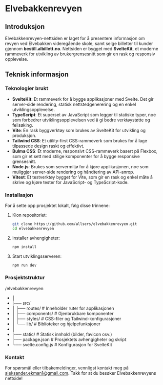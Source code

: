 # Elvebakkenrevyen

## Introduksjon

Elvebakkenrevyen-nettsiden er laget for å presentere informasjon om revyen ved Elvebakken videregående skole, samt selge billetter til kunder gjennom **bestill.albillett.no**. Nettsiden er bygget med **SvelteKit**, et moderne rammeverk for utvikling av brukergrensesnitt som gir en rask og responsiv opplevelse.

## Teknisk informasjon

### Teknologier brukt

- **SvelteKit**: Et rammeverk for å bygge applikasjoner med Svelte. Det gir server-side rendering, statisk nettstedgenerering og en enkel utviklingsopplevelse.
- **TypeScript**: Et superset av JavaScript som legger til statiske typer, noe som forbedrer utviklingsopplevelsen ved å gi bedre verktøystøtte og feilsøking.
- **Vite**: En rask byggverktøy som brukes av SvelteKit for utvikling og produksjon.
- **Tailwind CSS**: Et utility-first CSS-rammeverk som brukes for å lage tilpassede design raskt og effektivt.
- **Bulma CSS**: Et moderne, responsivt CSS-rammeverk basert på Flexbox, som gir et sett med stilige komponenter for å bygge responsive grensesnitt.
- **Node.js**: Brukes som servermiljø for å kjøre applikasjonen, noe som muliggjør server-side rendering og håndtering av API-anrop.
- **Vitest**: Et testverktøy bygget for Vite, som gir en rask og enkel måte å skrive og kjøre tester for JavaScript- og TypeScript-kode.

### Installasjon

For å sette opp prosjektet lokalt, følg disse trinnene:

1. Klon repositoriet:

   ```bash
   git clone https://github.com/allsers/elvebakkenrevyen.git
   cd elvebakkenrevyen

   ```

2. Installer avhengigheter:

   ```bash
   npm install

   ```

3. Start utviklingsserveren:
   ```bash
   npm run dev
   ```

### Prosjektstruktur

/elvebakkenrevyen

- │
- ├── src/
- │ ├── routes/ # Inneholder ruter for applikasjonen
- │ ├── components/ # Gjenbrukbare komponenter
- │ ├── styles/ # CSS-filer og Tailwind-konfigurasjoner
- │ └── lib/ # Biblioteker og hjelpefunksjoner
- │
- ├── static/ # Statisk innhold (bilder, favicon osv.)
- ├── package.json # Prosjektets avhengigheter og skript
- └── svelte.config.js # Konfigurasjon for SvelteKit

### Kontakt

For spørsmål eller tilbakemeldinger, vennligst kontakt meg på aleksander.ekman1@gmail.com. Takk for at du besøker Elvebakkenrevyens nettside!

